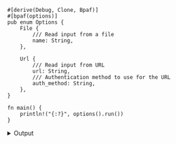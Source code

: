 
```no_run
#[derive(Debug, Clone, Bpaf)]
#[bpaf(options)]
pub enum Options {
    File {
        /// Read input from a file
        name: String,
    },

    Url {
        /// Read input from URL
        url: String,
        /// Authentication method to use for the URL
        auth_method: String,
    },
}

fn main() {
    println!("{:?}", options().run())
}
```

<details><summary>Output</summary>

Help message reflects mutually exclusive parts


<div class='bpaf-doc'>
$ app --help<br>
<p><b>Usage</b>: <tt><b>app</b></tt> (<tt><b>--name</b></tt>=<tt><i>ARG</i></tt> | <tt><b>--url</b></tt>=<tt><i>ARG</i></tt> <tt><b>--auth-method</b></tt>=<tt><i>ARG</i></tt>)</p><p><div>
<b>Available options:</b></div><dl><dt><tt><b>    --name</b></tt>=<tt><i>ARG</i></tt></dt>
<dd>Read input from a file</dd>
<dt><tt><b>    --url</b></tt>=<tt><i>ARG</i></tt></dt>
<dd>Read input from URL</dd>
<dt><tt><b>    --auth-method</b></tt>=<tt><i>ARG</i></tt></dt>
<dd>Authentication method to use for the URL</dd>
<dt><tt><b>-h</b></tt>, <tt><b>--help</b></tt></dt>
<dd>Prints help information</dd>
</dl>
</p>
<style>
div.bpaf-doc {
    padding: 14px;
    background-color:var(--code-block-background-color);
    font-family: "Source Code Pro", monospace;
    margin-bottom: 0.75em;
}
div.bpaf-doc dt { margin-left: 1em; }
div.bpaf-doc dd { margin-left: 3em; }
div.bpaf-doc dl { margin-top: 0; padding-left: 1em; }
div.bpaf-doc  { padding-left: 1em; }
</style>
</div>


At least one branch needs to succeed


<div class='bpaf-doc'>
$ app <br>
<b>Error:</b> expected <tt><b>--name</b></tt>=<tt><i>ARG</i></tt> or <tt><b>--url</b></tt>=<tt><i>ARG</i></tt>, pass <tt><b>--help</b></tt> for usage information
<style>
div.bpaf-doc {
    padding: 14px;
    background-color:var(--code-block-background-color);
    font-family: "Source Code Pro", monospace;
    margin-bottom: 0.75em;
}
div.bpaf-doc dt { margin-left: 1em; }
div.bpaf-doc dd { margin-left: 3em; }
div.bpaf-doc dl { margin-top: 0; padding-left: 1em; }
div.bpaf-doc  { padding-left: 1em; }
</style>
</div>


And in this example only one branch can succeed


<div class='bpaf-doc'>
$ app --name Cargo.toml<br>
File { name: "Cargo.toml" }
</div>



<div class='bpaf-doc'>
$ app --url https://crates.io --auth-method digest<br>
Url { url: "https://crates.io", auth_method: "digest" }
</div>


While both branches can succeed at once - only one will actually succeed and afetr that
parsing fails since there are unconsumed items


<div class='bpaf-doc'>
$ app --url https://crates.io --auth-method digest --name Cargo.toml<br>
<b>Error:</b> <tt><b>--name</b></tt> cannot be used at the same time as <tt><b>--url</b></tt>
<style>
div.bpaf-doc {
    padding: 14px;
    background-color:var(--code-block-background-color);
    font-family: "Source Code Pro", monospace;
    margin-bottom: 0.75em;
}
div.bpaf-doc dt { margin-left: 1em; }
div.bpaf-doc dd { margin-left: 3em; }
div.bpaf-doc dl { margin-top: 0; padding-left: 1em; }
div.bpaf-doc  { padding-left: 1em; }
</style>
</div>

</details>